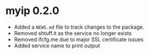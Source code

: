 # myip 0.2.0

* Added a `NEWS.md` file to track changes to the package.
* Removed shtuff.it as the service no longer exists
* Removed ifcfg.me due to major SSL certificate issues
* Added service name to print output
